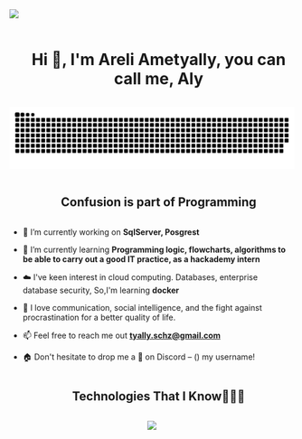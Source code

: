 <!--horizontal divider(gradiant)-->
<img src="https://user-images.githubusercontent.com/73097560/115834477-dbab4500-a447-11eb-908a-139a6edaec5c.gif">

<!--h1 without bottom border-->
<div id="user-content-toc">
  <ul align="center">
    <summary><h1 style="display: inline-block">Hi 👋, I'm Areli Ametyally, you can call me, Aly</h1></summary>
  </ul>
</div>


<!--- snake -->
<div align="center">
  <img  src="https://github.com/1999AZZAR/1999AZZAR/blob/readme/resources/img/grid-snake.svg"
       alt="snake" /></a>
</div>


<!--h2 without bottom border-->
<div id="user-content-toc">
  <ul align="center">
    <summary><h2 style="display: inline-block">Confusion is part of Programming</h2></summary>
  </ul>
</div>


<!--Intro start-->
- 🔭 I’m currently working on **SqlServer, Posgrest**

- 🌱 I’m currently learning **Programming logic, flowcharts, algorithms to be able to carry out a good IT practice, as a hackademy intern**

- ☁️ I've keen interest in cloud computing. Databases, enterprise database security, So,I'm learning **docker**

- 📝 I love communication, social intelligence, and the fight against procrastination for a better quality of life.


- 📫 Feel free to reach me out **tyally.schz@gmail.com**

- 🏠 Don't hesitate to drop me a **👋** on Discord –  () my username!
<!--Intro end-->






<!--h1 without bottom border-->
<div id="user-content-toc">
  <ul align="center">
    <summary><h2 style="display: inline-block">Technologies That I Know👨🏻‍💻</h2></summary>
  </ul>
</div>
<!--tech stack icons-->
<p align="center">
  <a href="https://skillicons.dev">
    <img src="https://skillicons.dev/icons?i=git,aws,cpp,css,discord,docker,postgres,github,html,java,js,linux,mysql,kubernetes&perline=14" />
  </a>
</p>






  

</div>








